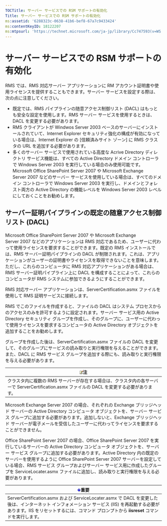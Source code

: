 ```yaml
---
TOCTitle: サーバー サービスでの RSM サポートの有効化
Title: サーバー サービスでの RSM サポートの有効化
ms:assetid: '6288323c-0638-41b6-bef8-67a7c9433424'
ms:contentKeyID: 18122207
ms:mtpsurl: 'https://technet.microsoft.com/ja-jp/library/Cc747593(v=WS.10)'
---
```


サーバー サービスでの RSM サポートの有効化
==========================================

RMS では、RMS 対応サーバー アプリケーションに RM アカウント証明書や使用ライセンスを提供することもできます。サーバー サービスを設定する際は、次の点に注意してください。

-   既定では、RMS パイプラインの随意アクセス制御リスト (DACL) はもっとも安全な設定を使用します。RMS サーバー サービスを使用するときは、DACL を変更する必要があります。
-   RMS クライアントが Windwos Server 2003 ベースのサーバーにインストールされていて、Internet Explorer セキュリティ強化の構成が有効になっている場合は、Internet Explorer の \[信頼済みサイト ゾーン\] に RMS クラスタの URL を追加する必要があります。
-   多くのサーバー サービスで使用されている高度な Acrive Directory ディレクトリ サービス機能は、すべての Active Directory ドメイン コントローラで Windows Server 2003 を実行している場合のみ使用可能です。Microsoft Office SharePoint Server 2007 や Microsoft Exchange Server 2007 などのサーバー サービスを使用している場合は、すべてのドメイン コントローラで Windows Server 2003 を実行し、ドメインとフォレスト両方の Active Directory の機能レベルを Windows Server 2003 レベルにしておくことをお勧めします。

サーバー証明パイプラインの既定の随意アクセス制御リスト (DACL)
-------------------------------------------------------------

Microsoft Office SharePoint Server 2007 や Microsoft Exchange Server 2007 などのアプリケーションは RMS 対応であるため、ユーザーに代わって使用ライセンスを要求することができます。既定の RMS インストールでは、RMS サーバー証明パイプラインの DACL が制限されます。これは、アプリケーションがユーザーの証明書やライセンスを取得できないことを意味します。ただし、これらのコンピュータに RMS 対応アプリケーションがある場合は、RMS サーバー証明パイプライン上に DACL を構成することによって、これらのコンピュータが RMS システムに参加できるようにすることができます。

RMS 対応サーバー アプリケーションは、ServerCertification.asmx ファイルを使用して RMS 証明サービスに接続します。

RMS でこのファイルを作成すると、ファイルの DACL はシステム プロセスからのアクセスのみを許可するように設定されます。サーバー サービス用の Active Directory セキュリティ グループを作成し、そのグループに、ユーザーに代わって使用ライセンスを要求するコンピュータの Active Directory オブジェクトを追加することをお勧めします。

グループを作成した後は、ServerCertification.asmx ファイルの DACL を変更して、そのグループにサービスの読み取りと実行権限を与えることができます。また、DACL に RMS サービス グループを追加する際にも、読み取りと実行権限を与える必要があります。

| ![](images/Cc747593.note(WS.10).gif)注                                                                           |
|-----------------------------------------------------------------------------------------------------------------------------------------------|
| クラスタ内に複数の RMS サーバーが存在する場合は、クラスタ内の各サーバーで ServerCertification.asmx ファイルの DACL を変更する必要があります。 |

Microsoft Exchange Server 2007 の場合、それぞれの Exchange ブリッジヘッド サーバーの Active Directory コンピュータ オブジェクトを、サーバー サービス グループに追加する必要があります。追加しないと、Exchange ブリッジヘッド サーバーが電子メールを受信したユーザーに代わってライセンスを要求することができません。

Office SharePoint Server 2007 の場合、Office SharePoint Server 2007 を実行しているサーバーの Active Directory コンピュータ オブジェクトを、サーバー サービス グループに追加する必要があります。Active Directory 内の既定のサーバーを使用するように Office SharePoint Server 2007 サーバーを設定している場合、RMS サービス グループおよびサーバー サービス用に作成したグループを ServiceLocater.asmx ファイルに追加し、読み取りと実行権限を与える必要があります。

| ![](images/Cc747593.Important(WS.10).gif)重要                                                                                                                                                                   |
|----------------------------------------------------------------------------------------------------------------------------------------------------------------------------------------------------------------------------------------------|
| ServerCertification.asmx および ServiceLocater.asmx で DACL を変更した後は、インターネット インフォメーション サービス (IIS) を再起動する必要があります。IIS をリセットするには、コマンド プロンプトから **iisreset** コマンドを実行します。 |
